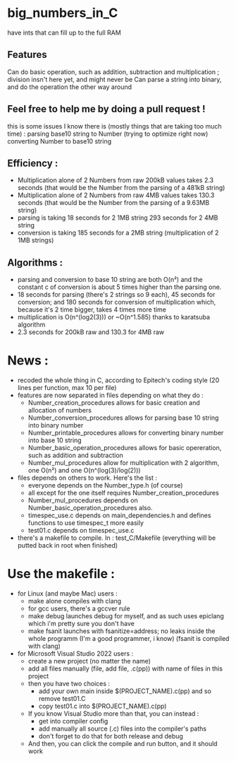 # big_numbers_in_C
have ints that can fill up to the full RAM

## Features
Can do basic operation, such as addition, subtraction and multiplication ; division insn't here yet, and might never be
Can parse a string into binary, and do the operation the other way around

## Feel free to help me by doing a pull request !
this is some issues I know there is (mostly things that are taking too much time) :
parsing base10 string to Number (trying to optimize right now)
converting Number to base10 string

## Efficiency :
- Multiplication alone of 2 Numbers from raw 200kB values takes 2.3 seconds (that would be the Number from the parsing of a 481kB string)
- Multiplication alone of 2 Numbers from raw 4MB values takes 130.3 seconds (that would be the Number from the parsing of a 9.63MB string)
- parsing is taking 18 seconds for 2 1MB string 293 seconds for 2 4MB string
- conversion is taking 185 seconds for a 2MB string (multiplication of 2 1MB strings)

## Algorithms :
- parsing and conversion to base 10 string are both O(n²) and the constant c of conversion is about 5 times higher than the parsing one.
- 18 seconds for parsing (there's 2 strings so 9 each), 45 seconds for conversion; and 180 seconds for conversion of multiplication which, because it's 2 time bigger, takes 4 times more time
- multiplication is O(n^(log2(3))) or ~O(n^1.585) thanks to karatsuba algorithm
- 2.3 seconds for 200kB raw and 130.3 for 4MB raw

# News :
- recoded the whole thing in C, according to Epitech's coding style (20 lines per function, max 10 per file)
- features are now separated in files depending on what they do :
    - Number_creation_procedures allows for basic creation and allocation of numbers
    - Number_conversion_procedures allows for parsing base 10 string into binary number
    - Number_printable_procedures allows for converting binary number into base 10 string
    - Number_basic_operation_procedures allows for basic opereration, such as addition and subtraction
    - Number_mul_procedures allow for multiplication with 2 algorithm, one O(n²) and one O(n^(log(3)/log(2)))
- files depends on others to work. Here's the list :
    - everyone depends on the Number_type.h (of course)
    - all except for the one itself requires Number_creation_procedures
    - Number_mul_procedures depends on Number_basic_operation_procedures also.
    - timespec_use.c depends on main_dependencies.h and defines functions to use timespec_t more easily
    - test01.c depends on timespec_use.c
- there's a makefile to compile. In : test_C/Makefile (everything will be putted back in root when finished)

# Use the makefile :
- for Linux (and maybe Mac) users :
    - make alone compiles with clang
    - for gcc users, there's a gccver rule
    - make debug launches debug for myself, and as such uses epiclang which i'm pretty sure you don't have
    - make fsanit launches with fsanitize=address; no leaks inside the whole programm (I'm a good programmer, i know) (fsanit is compiled with clang)
- for Microsoft Visual Studio 2022 users :
    - create a new project (no matter the name)
    - add all files manually (file, add file, .c(pp)) with name of files in this project
    - then you have two choices :
        - add your own main inside $(PROJECT_NAME).c(pp) and so remove test01.C
        - copy test01.c into $(PROJECT_NAME).c(pp)
    - If you know Visual Studio more than that, you can instead :
        - get into compiler config
        - add manually all source (.c) files into the compiler's paths
        - don't forget to do that for both release and debug
    - And then, you can click the compile and run button, and it should work


    

